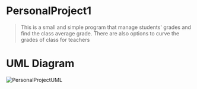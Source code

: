 # PersonalProject1
> This is a small and simple program that manage students' grades and find the class average grade. There are also options to curve the grades of class for teachers

# UML Diagram
![PersonalProjectUML](https://user-images.githubusercontent.com/97133672/161478894-9f320472-2d08-45af-86f7-21d1c4b174b4.png)

